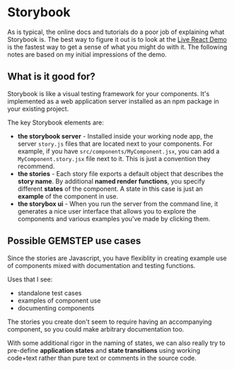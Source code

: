 # Storybook

As is typical, the online docs and tutorials do a poor job of explaining what Storybook is. The best way to figure it out is to look at the [Live React Demo](https://storybookjs.netlify.app/official-storybook/) is the fastest way to get a sense of what you might do with it. The following notes are based on my initial impressions of the demo.

## What is it good for?

Storybook is like a visual testing framework for your components. It's implemented as a web application server installed as an npm package in your existing project. 

The key Storybook elements are:

* **the storybook server** - Installed inside your working node app, the server `story.js` files that are located next to your components. For example, if you have  `src/components/MyComponent.jsx`, you can add a  `MyComponent.story.jsx` file next to it. This is just a convention they recommend.
* **the stories** - Each story file exports a default object that describes the **story name**. By additional **named render functions**, you specify different **states** of the component. A state in this case is just an **example** of the component in use. 
* **the storybox ui** - When you run the server from the command line, it generates a nice user interface that allows you to explore the components and various examples you've made by clicking them. 

## Possible GEMSTEP use cases

Since the stories are Javascript, you have flexiblity in creating example use of components mixed with documentation and testing functions.

Uses that I see:

* standalone test cases
* examples of component use
* documenting components

The stories you create don't seem to require having an accompanying component, so you could make arbitrary documentation too. 

With some additional rigor in the naming of states, we can also really try to pre-define **application states** and **state transitions** using working code+text rather than pure text or comments in the source code.